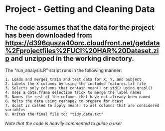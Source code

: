 # Project - Getting and Cleaning Data

The code assumes that the data for the project has been downloaded from https://d396qusza40orc.cloudfront.net/getdata%2Fprojectfiles%2FUCI%20HAR%20Dataset.zip and unzipped in the working directory.
---

The "run_analysis.R" script runs in the following manner:

    1. Loads and merges train and test data for X, Y, and Subject
    2. Labels the X columns by using the included features.txt file
    3. Selects only columns that contain mean() or std() using grepl()
    4. Uses a data.frame selection trick to merge the label names
    5. Names the rest of the columns that have not already been named
    6. Melts the data using reshape2 to prepare for dcast
    7. dcast is called to apply mean() to all columns that are considered variables
    8. Writes the final file to: "tidy.data.txt"

<em>Note that the code is heavily commented to guide a user</em>
